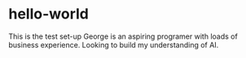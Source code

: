 # hello-world
This is the test set-up
George is an aspiring programer with loads of business experience. Looking to build my understanding of AI.

